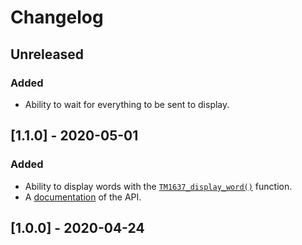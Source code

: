 # Changelog

## Unreleased
### Added
- Ability to wait for everything to be sent to display. 

## [1.1.0] - 2020-05-01
### Added
- Ability to display words with the
  [`TM1637_display_word()`](https://wahlencraft.github.io/TM1637-pico/html/PicoTM1637_8h.html#aa79d2b795727374b09dd278218381ecb)
  function.
- A [documentation](https://wahlencraft.github.io/TM1637-pico/html/PicoTM1637_8h.html)
  of the API.

## [1.0.0] - 2020-04-24
